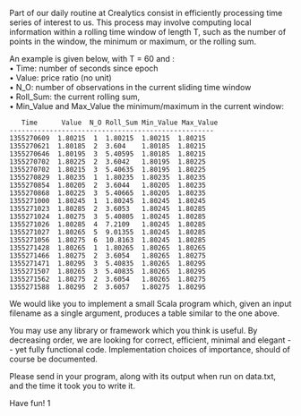Part of our daily routine at Crealytics consist in efficiently
processing time series of interest to us.  This process may
involve computing local information within a rolling time
window of length T, such as the number of points in the
window, the  minimum or maximum, or the rolling sum.

An example is given below,  with T = 60 and :  
•   Time: number of seconds since epoch  
•   Value: price ratio (no unit)  
•   N_O: number of observations in the current 
    sliding time window  
•   Roll_Sum: the current rolling sum,  
•   Min_Value and Max_Value the minimum/maximum in the current window:

```
   Time      Value  N_O Roll_Sum Min_Value Max_Value
---------------------------------------------------
1355270609  1.80215  1  1.80215  1.80215  1.80215
1355270621  1.80185  2  3.604    1.80185  1.80215
1355270646  1.80195  3  5.40595  1.80185  1.80215
1355270702  1.80225  2  3.6042   1.80195  1.80225
1355270702  1.80215  3  5.40635  1.80195  1.80225
1355270829  1.80235  1  1.80235  1.80235  1.80235
1355270854  1.80205  2  3.6044   1.80205  1.80235
1355270868  1.80225  3  5.40665  1.80205  1.80235
1355271000  1.80245  1  1.80245  1.80245  1.80245
1355271023  1.80285  2  3.6053   1.80245  1.80285
1355271024  1.80275  3  5.40805  1.80245  1.80285
1355271026  1.80285  4  7.2109   1.80245  1.80285
1355271027  1.80265  5  9.01355  1.80245  1.80285
1355271056  1.80275  6  10.8163  1.80245  1.80285
1355271428  1.80265  1  1.80265  1.80265  1.80265
1355271466  1.80275  2  3.6054   1.80265  1.80275
1355271471  1.80295  3  5.40835  1.80265  1.80295
1355271507  1.80265  3  5.40835  1.80265  1.80295
1355271562  1.80275  2  3.6054   1.80265  1.80275
1355271588  1.80295  2  3.6057   1.80275  1.80295
```

We would like you to implement a small Scala program
which, given an input filename as a single argument,
produces a table similar to the one above.

You may use any library or framework which you think is useful.
By decreasing order, we are looking for correct, efficient,
minimal and elegant -- yet fully functional code.
Implementation choices of importance, should of course
be documented.

Please send in your program, along with its output when
run on data.txt, and the time it took you to write it.

Have fun!
1